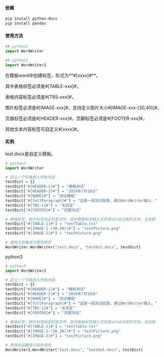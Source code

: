 #### 依赖
```bash
pip install python-docx
pip install pandas
```


#### 使用方法
```python
## python2
import WordWriter

## python3
import WordWriter3
```

在模板word中创建标签，形式为**#[xxxx]#**。

其中表格标签必须是#[TABLE-xxx]#，

表格内容标签必须是#[TBS-xxx]#，

图片标签必须是#[IMAGE-xxx]#，支持定义图片大小#[IMAGE-xxx-(30,40)]#，

页眉标签必须是#[HEADER-xxx]#，页脚标签必须是#[FOOTER-xxx]#，

其他文本内容标签可自定义#[xxxx]#。

#### 实例
test.docx是自定义模板。

```python
# python2
import WordWriter

# 定义一个字典放入所有内容
testDict = {}
testDict["#[HEADER-1]#"] = "模板测试"
testDict["#[HEADER-2]#"] = "2019年7月18日"
testDict["#[NAME]#"] = "测试模板"
testDict["#[fullParagraph]#"] = "这是一段测试段落，通过WordWriter输入。"
testDict["#[TBS-1]#"] = "未突变"
testDict["#[FOOTER]#"] = "页脚测试"

# 表格标签，图片标签指定的是文件，其中表格标签输入文件是以tab分割的文本，无标题
testDict["#[TABLE-1]#"] = "testTable.txt"
testDict["#[IMAGE-1-(30,30)]#"] = "testPicture.png"
testDict["#[IMAGE-2]#"] = "testPicture.png"

# 使用主函数进行报告填充
WordWriter.WordWriter("test.docx", "testOut.docx", testDict)
```

python3

```python
# python3
import WordWriter3

# 定义一个字典放入所有内容
testDict = {}
testDict["#[HEADER-1]#"] = "模板测试"
testDict["#[HEADER-2]#"] = "2019年7月18日"
testDict["#[NAME]#"] = "测试模板"
testDict["#[fullParagraph]#"] = "这是一段测试段落，通过WordWriter输入。"
testDict["#[TBS-1]#"] = "未突变"
testDict["#[FOOTER]#"] = "页脚测试"

# 表格标签，图片标签指定的是文件，其中表格标签输入文件是以tab分割的文本，无标题
testDict["#[TABLE-1]#"] = "testTable.txt"
testDict["#[IMAGE-1-(30,30)]#"] = "testPicture.png"
testDict["#[IMAGE-2]#"] = "testPicture.png"

# 使用主函数进行报告填充
WordWriter3.WordWriter("test.docx", "testOut.docx", testDict)
```